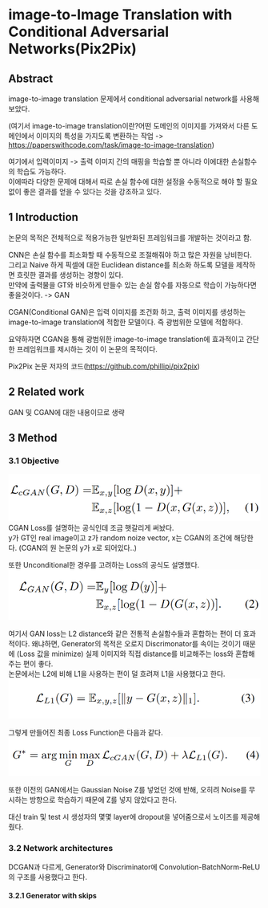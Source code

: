 # image-to-Image Translation with Conditional Adversarial Networks(Pix2Pix)  

## Abstract  

image-to-image translation 문제에서 conditional adversarial network를 사용해보았다.  

(여기서 image-to-image translation이란?어떤 도메인의 이미지를 가져와서 다른 도메인에서 이미지의 특성을 가지도록 변환하는 작업 -> https://paperswithcode.com/task/image-to-image-translation)  

여기에서 입력이미지 -> 출력 이미지 간의 매핑을 학습할 뿐 아니라 이에대한 손실함수의 학습도 가능하다.  
이에따라 다양한 문제애 대해서 따로 손실 함수에 대한 설정을 수동적으로 해야 할 필요없이 좋은 결과를 얻을 수 있다는 것을 강조하고 있다.  

## 1 Introduction  

논문의 목적은 전체적으로 적용가능한 일반화된 프레임워크를 개발하는 것이라고 함.

CNN은 손실 함수를 최소화할 때 수동적으로 조절해줘야 하고 많은 자원을 낭비한다.  
그리고 Naive 하게 픽셀에 대한 Euclidean distance를 최소화 하도록 모델을 제작하면 흐릿한 결과를 생성하는 경향이 있다.  
만약에 출력물을 GT와 비슷하게 만들수 있는 손실 함수를 자동으로 학습이 가능하다면 좋을것이다. -> GAN  

CGAN(Conditional GAN)은 입력 이미지를 조건화 하고, 출력 이미지를 생성하는 image-to-image translation에 적합한 모델이다. 즉 광범위한 모델에 적합하다.  

요약하자면 CGAN을 통해 광범위한 image-to-image translation에 효과적이고 간단한 프레임워크를 제시하는 것이 이 논문의 목적이다.  

Pix2Pix 논문 저자의 코드(https://github.com/phillipi/pix2pix)  

## 2 Related work  

GAN 및 CGAN에 대한 내용이므로 생략  

## 3 Method  

### 3.1 Objective  

![img](./Asset/3.png)  
CGAN Loss를 설명하는 공식인데 조금 햇갈리게 써놨다.  
y가 GT인 real image이고 z가 random noize vector, x는 CGAN의 조건에 해당한다. (CGAN의 원 논문의 y가 x로 되어있다..)  

또한 Unconditional한 경우를 고려하는 Loss의 공식도 설명했다.  
![img](./Asset/4.png)  

여기서 GAN loss는 L2 distance와 같은 전통적 손실함수들과 혼합하는 편이 더 효과적이다. 왜냐하면, Generator의 목적은 오로지 Discrimonator를 속이는 것이기 때문에 (Loss 값을 minimize) 실제 이미지와 직접 distance를 비교해주는 loss와 혼합해주는 편이 좋다.  
논문에서는 L2에 비해 L1을 사용하는 편이 덜 흐려져 L1을 사용했다고 한다.  
![img](./Asset/5.png)  

그렇게 만들어진 최종 Loss Function은 다음과 같다.  
![img](./Asset/6.png)  

또한 이전의 GAN에서는 Gaussian Noise Z를 넣었던 것에 반해, 오히려 Noise를 무시하는 방향으로 학습하기 때문에 Z를 넣지 않았다고 한다.  

대신 train 및 test 시 생성자의 몇몇 layer에 dropout을 넣어줌으로서 노이즈를 제공해 줬다.  

### 3.2 Network architectures  

DCGAN과 다르게, Generator와 Discriminator에 Convolution-BatchNorm-ReLU의 구조를 사용했다고 한다.  

#### 3.2.1 Generator with skips